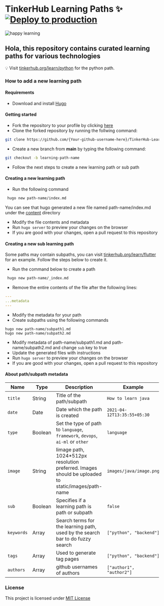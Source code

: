# TinkerHub Learning Paths :sparkles: [![Deploy to production](https://github.com/tinkerhub-org/TinkerHub-Learning-Paths/actions/workflows/deploy-prod.yml/badge.svg?branch=main)](https://github.com/tinkerhub-org/TinkerHub-Learning-Paths/actions/workflows/deploy-prod.yml)

![happy learning](https://user-images.githubusercontent.com/8397274/114326193-3774f480-9b51-11eb-88d3-e899e5673e98.jpg)

## Hola, this repository contains curated learning paths for various technologies

:bulb: Visit [tinkerhub.org/learn/python](https://tinkerhub.org/learn/python) for the python path.

### How to add a new learning path

#### Requirements

- Download and install [Hugo](https://gohugo.io/getting-started/installing/)

#### Getting started

- Fork the repository to your profile by clicking [here](https://github.com/tinkerhub-org/TinkerHub-Learning-Paths/fork)
- Clone the forked repository by running the follwing command:

```bash
git clone https://github.com/{Your-github-username-here}/TinkerHub-Learning-Paths.git
```

- Create a new branch from **main** by typing the following command:

```bash
git checkout -b learning-path-name
```

- Follow the next steps to create a new learning path or sub path

#### Creating a new learning path

- Run the following command

```bash
 hugo new path-name/index.md
```

You can see that hugo generated a new file named path-name/index.md under the [content](./content) directory

- Modify the file contents and metadata
- Run `hugo server` to preview your changes on the browser
- If you are good with your changes, open a pull request to this repository

#### Creating a new sub learning path

Some paths may contain subpaths, you can visit [tinkerhub.org/learn/flutter](https://tinkerhub.org/learn/flutter) for an example. Follow the steps below to create it.

- Run the command below to create a path

```bash
 hugo new path-name/_index.md
```

- Remove the entire contents of the file after the following lines:

```yaml
---
...metadata
---
```

- Modify the metadata for your path
- Create subpaths using the following commands

```shell
hugo new path-name/subpath1.md
hugo new path-name/subpath2.md
```

- Modify metadata of path-name/subpath1.md and path-name/subpath2.md and change `sub` key to true
- Update the generated files with instructions
- Run `hugo server` to preview your changes on the browser
- If you are good with your changes, open a pull request to this repository

#### About path/subpath metadata

| Name       | Type    | Description                                                                                         | Example                     |
| ---------- | ------- | --------------------------------------------------------------------------------------------------- | --------------------------- |
| `title`    | String  | Title of the path/subpath                                                                           | `How to learn java`         |
| `date`     | Date    | Date which the path is created                                                                      | `2021-04-12T13:35:55+05:30` |
| `type`     | Boolean | Set the type of path to `language`, `framework`, `devops`, `ai-ml` or `other`                       | `language`                  |
| `image`    | String  | Iimage path, 1024\*512px resolution preferred. Images should be uploaded to static/images/path-name | `images/java/image.png`     |
| `sub`      | Boolean | Specifies if a learning path is path or subpath                                                     | `false`                     |
| `keywords` | Array   | Search terms for the learning path, used by the search bar to do fuzzy search                       | `["python", "backend"]`     |
| `tags`     | Array   | Used to generate tag pages                                                                          | `["python", "backend"]`     |
| `authors`  | Array   | github usernames of authors                                                                         | `["author1", "author2"]`    |

### License

This project is licensed under [MIT License](LICENSE)
